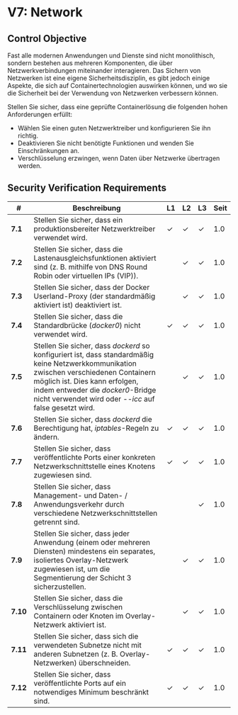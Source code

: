 # V7: Network

## Control Objective

Fast alle modernen Anwendungen und Dienste sind nicht monolithisch, sondern bestehen aus mehreren Komponenten, die über Netzwerkverbindungen miteinander interagieren. Das Sichern von Netzwerken ist eine eigene Sicherheitsdisziplin, es gibt jedoch einige Aspekte, die sich auf Containertechnologien auswirken können, und wo sie die Sicherheit bei der Verwendung von Netzwerken verbessern können.

Stellen Sie sicher, dass eine geprüfte Containerlösung die folgenden hohen Anforderungen erfüllt:

* Wählen Sie einen guten Netzwerktreiber und konfigurieren Sie ihn richtig.
* Deaktivieren Sie nicht benötigte Funktionen und wenden Sie Einschränkungen an.
* Verschlüsselung erzwingen, wenn Daten über Netzwerke übertragen werden.

## Security Verification Requirements

| # | Beschreibung | L1 | L2 | L3 | Seit |
| --- | --- | --- | --- | -- | -- |
| **7.1** | Stellen Sie sicher, dass ein produktionsbereiter Netzwerktreiber verwendet wird. | ✓ | ✓ | ✓ | 1.0 |
| **7.2** | Stellen Sie sicher, dass die Lastenausgleichsfunktionen aktiviert sind (z. B. mithilfe von DNS Round Robin oder virtuellen IPs (VIP)). |  | ✓ | ✓ | 1.0 |
| **7.3** | Stellen Sie sicher, dass der Docker Userland-Proxy (der standardmäßig aktiviert ist) deaktiviert ist. |  | ✓ | ✓ | 1.0 |
| **7.4** | Stellen Sie sicher, dass die Standardbrücke (_docker0_) nicht verwendet wird. | ✓ | ✓ | ✓ | 1.0 |
| **7.5** | Stellen Sie sicher, dass _dockerd_ so konfiguriert ist, dass standardmäßig keine Netzwerkkommunikation zwischen verschiedenen Containern möglich ist. Dies kann erfolgen, indem entweder die _docker0_-Bridge nicht verwendet wird oder _--icc_ auf false gesetzt wird. |  | ✓ | ✓ | 1.0 |
| **7.6** | Stellen Sie sicher, dass _dockerd_ die Berechtigung hat, _iptables_-Regeln zu ändern. | ✓ | ✓ | ✓ | 1.0 |
| **7.7** | Stellen Sie sicher, dass veröffentlichte Ports einer konkreten Netzwerkschnittstelle eines Knotens zugewiesen sind. | ✓ | ✓ | ✓ | 1.0 |
| **7.8** | Stellen Sie sicher, dass Management- und Daten- / Anwendungsverkehr durch verschiedene Netzwerkschnittstellen getrennt sind. |  |  | ✓ | 1.0 |
| **7.9** | Stellen Sie sicher, dass jeder Anwendung (einem oder mehreren Diensten) mindestens ein separates, isoliertes Overlay-Netzwerk zugewiesen ist, um die Segmentierung der Schicht 3 sicherzustellen. |  | ✓ | ✓ | 1.0 |
| **7.10** | Stellen Sie sicher, dass die Verschlüsselung zwischen Containern oder Knoten im Overlay-Netzwerk aktiviert ist. |  | ✓ | ✓ | 1.0 |
| **7.11** | Stellen Sie sicher, dass sich die verwendeten Subnetze nicht mit anderen Subnetzen (z. B. Overlay-Netzwerken) überschneiden. | ✓ | ✓ | ✓ | 1.0 |
| **7.12** | Stellen Sie sicher, dass veröffentlichte Ports auf ein notwendiges Minimum beschränkt sind. | ✓ | ✓ | ✓ | 1.0 |
